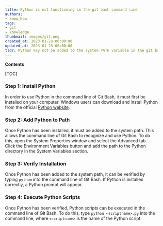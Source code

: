 ```yaml
---
title: Python is not functioning in the git bash command line
authors:
- know_how
tags:
- git
- knowledge
thumbnail: images/git.png
created_at: 2023-01-28 00:00:00
updated_at: 2023-01-28 00:00:00
tldr: Python may not be added to the system PATH variable in the git bash command line.
---
```


**Contents**

[TOC]

### Step 1: Install Python

In order to use Python in the command line of Git Bash, it must first be installed on your computer. Windows users can download and install Python from the official [Python website](https://www.python.org/downloads/).

### Step 2: Add Python to Path

Once Python has been installed, it must be added to the system path. This allows the command line of Git Bash to recognize and use Python. To do this, open the System Properties window and select the Advanced tab. Click the Environment Variables button and add the path to the Python directory in the System Variables section.

### Step 3: Verify Installation

Once Python has been added to the system path, it can be verified by typing `python` into the command line of Git Bash. If Python is installed correctly, a Python prompt will appear.

### Step 4: Execute Python Scripts

Once Python has been verified, Python scripts can be executed in the command line of Git Bash. To do this, type `python <scriptname>.py` into the command line, where `<scriptname>` is the name of the Python script.
